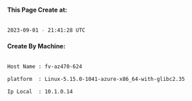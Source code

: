 
   
#### This Page Create at:

```bash

2023-09-01 - 21:41:28 UTC

```

#### Create By Machine:

```bash

Host Name : fv-az470-624

platform  : Linux-5.15.0-1041-azure-x86_64-with-glibc2.35

Ip Local  : 10.1.0.14

```

